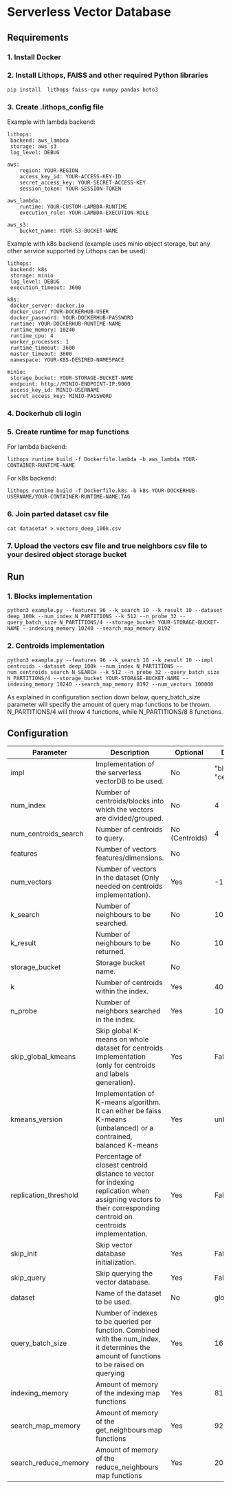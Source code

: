 # Serverless Vector Database

## Requirements

### 1. Install Docker

### 2. Install Lithops, FAISS and other required Python libraries
```
pip install  lithops faiss-cpu numpy pandas boto3
```

### 3. Create .lithops_config file
Example with lambda backend:
```
lithops:
 backend: aws_lambda
 storage: aws_s3
 log_level: DEBUG

aws:
    region: YOUR-REGION
    access_key_id: YOUR-ACCESS-KEY-ID
    secret_access_key: YOUR-SECRET-ACCESS-KEY
    session_token: YOUR-SESSION-TOKEN

aws_lambda:
    runtime: YOUR-CUSTOM-LAMBDA-RUNTIME
    execution_role: YOUR-LAMBDA-EXECUTION-ROLE

aws_s3:
    bucket_name: YOUR-S3-BUCKET-NAME
```

Example with k8s backend (example uses minio object storage, but any other service supported by Lithops can be used):
```
lithops:
 backend: k8s
 storage: minio
 log_level: DEBUG
 execution_timeout: 3600

k8s:
 docker_server: docker.io
 docker_user: YOUR-DOCKERHUB-USER
 docker_password: YOUR-DOCKERHUB-PASSWORD
 runtime: YOUR-DOCKERHUB-RUNTIME-NAME
 runtime_memory: 10240
 runtime_cpu: 4
 worker_processes: 1
 runtime_timeout: 3600
 master_timeout: 3600
 namespace: YOUR-K8S-DESIRED-NAMESPACE

minio:
 storage_bucket: YOUR-STORAGE-BUCKET-NAME
 endpoint: http://MINIO-ENDPOINT-IP:9000
 access_key_id: MINIO-USERNAME
 secret_access_key: MINIO-PASSWORD
```
### 4. Dockerhub cli login

### 5. Create runtime for map functions
For lambda backend:
```
lithops runtime build -f Dockerfile.lambda -b aws_lambda YOUR-CONTAINER-RUNTIME-NAME
```

For k8s backend:
```
lithops runtime build -f Dockerfile.k8s -b k8s YOUR-DOCKERHUB-USERNAME/YOUR-CONTAINER-RUNTIME-NAME:TAG
```

### 6. Join parted dataset csv file
```
cat dataseta* > vectors_deep_100k.csv
```

### 7. Upload the vectors csv file and true neighbors csv file to your desired object storage bucket

## Run

### 1. Blocks implementation

```
python3 example.py --features 96 --k_search 10 --k_result 10 --dataset deep_100k --num_index N_PARTITIONS --k 512 --n_probe 32 --query_batch_size N_PARTITIONS/4 --storage_bucket YOUR-STORAGE-BUCKET-NAME --indexing_memory 10240 --search_map_memory 8192 
```

### 2. Centroids implementation

```
python3 example.py --features 96 --k_search 10 --k_result 10 --impl centroids --dataset deep_100k --num_index N_PARTITIONS --num_centroids_search N_SEARCH --k 512 --n_probe 32 --query_batch_size N_PARTITIONS/4 --storage_bucket YOUR-STORAGE-BUCKET-NAME --indexing_memory 10240 --search_map_memory 8192 --num_vectors 100000
```

As explained in configuration section down below, query_batch_size parameter will specify the amount of query map functions to be thrown. N_PARTITIONS/4 will throw 4 functions, while N_PARTITIONS/8 8 functions.

## Configuration

| Parameter              | Description                              | Optional | Default |
| ---------------------- | ---------------------------------------- | -------- | ------- |
| impl                   | Implementation of the serverless vectorDB to be used. | No      | "blocks" or "centroids" |
| num_index              | Number of centroids/blocks into which the vectors are divided/grouped.  | No       |    4     |
| num_centroids_search   | Number of centroids to query.             | No (Centroids)      | 4 |
| features               | Number of vectors features/dimensions.    | No       |         |
| num_vectors               | Number of vectors in the dataset (Only needed on centroids implementation).    | Yes       |   -1      |
| k_search               | Number of neighbours to be searched.      | No       |    10     |
| k_result               | Number of neighbours to be returned.      | No       |    10     |
| storage_bucket         | Storage bucket name.               | No      |  |
| k                      | Number of centroids within the index.     | Yes      | 4096 |
| n_probe                | Number of neighbors searched in the index. | Yes      | 1024 |
| skip_global_kmeans              | Skip global K-means on whole dataset for centroids implementation (only for centroids and labels generation).      | Yes       |    False     |
| kmeans_version              | Implementation of K-means algorithm. It can either be faiss K-means (unbalanced) or a contrained, balanced K-means      | Yes       |    unbalanced     |
| replication_threshold              | Percentage of closest centroid distance to vector for indexing replication when assigning vectors to their corresponding centroid on centroids implementation.      | Yes       |    False     |
| skip_init              | Skip vector database initialization.      | Yes       |    False     |
| skip_query              | Skip querying the vector database.      | Yes       |    False     |
| dataset              | Name of the dataset to be used.      | No       |    glove     |
| query_batch_size              | Number of indexes to be queried per function. Combined with the num_index, it determines the amount of functions to be raised on querying      | Yes       |    16     |
| indexing_memory              | Amount of memory of the indexing map functions      | Yes       |    8192     |
| search_map_memory              | Amount of memory of the get_neighbours map functions      | Yes       |    9216     |
| search_reduce_memory              | Amount of memory of the reduce_neighbours map functions      | Yes       |    2048     |

